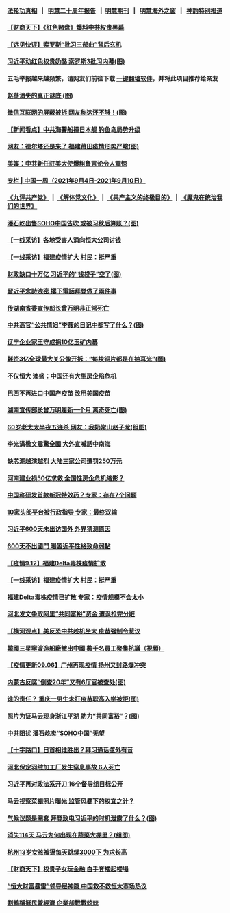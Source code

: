 #### [法轮功真相](https://github.com/gfw-breaker/truth/blob/master/README.md?t=0) &nbsp;&nbsp;|&nbsp;&nbsp; [明慧二十周年报告](https://github.com/gfw-breaker/mh-reports/blob/master/README.md?t=0) &nbsp;&nbsp;|&nbsp;&nbsp;[明慧期刊](https://github.com/gfw-breaker/mh-qikan) &nbsp;&nbsp;|&nbsp;&nbsp; [明慧海外之窗](https://github.com/gfw-breaker/mh-news/blob/master/README.md?t=0) &nbsp;&nbsp;|&nbsp;&nbsp; [神韵特别报道](https://github.com/gfw-breaker/mh-news/blob/master/shenyun.md?t=0)
#### [ 【财商天下】《红色赌盘》爆料中共权贵黑幕](https://github.com/gfw-breaker/banned-news3/blob/master/pages/nsc413/n13226783.md)
#### [ 【远见快评】索罗斯“批习三部曲”背后玄机](https://github.com/gfw-breaker/banned-news3/blob/master/pages/nsc413/n13220115.md)
#### [ 习近平动红色权贵奶酪 索罗斯3批习内幕(图)](https://github.com/gfw-breaker/banned-news3/blob/master/pages/p2/983438.md)
#### 五毛举报越来越频繁，请网友们前往下载 [一键翻墙软件](https://github.com/gfw-breaker/ssr-accounts)，并将此项目推荐给亲友
#### [ 赵薇消失的真正谜底 (图)](https://github.com/gfw-breaker/banned-news3/blob/master/pages/p2/983493.md)
#### [ 微信互联网的屏蔽被拆 网友称这还不够！(图)](https://github.com/gfw-breaker/banned-news3/blob/master/pages/p1/983459.md)
#### [ 【新闻看点】中共海警船撞日本舰 钓鱼岛局势升级](https://github.com/gfw-breaker/banned-news3/blob/master/pages/nsc413/n13227030.md)
#### [ 网友：德尔塔还是来了 福建莆田疫情形势严峻(图)](https://github.com/gfw-breaker/banned-news3/blob/master/pages/p1/983460.md)
#### [ 美媒：中共新任驻美大使爆粗鲁言论令人震惊](https://github.com/gfw-breaker/banned-news3/blob/master/pages/nsc413/n13227403.md)
#### [ 专栏 | 中国一周（2021年9月4日-2021年9月10日）](https://github.com/gfw-breaker/banned-news3/blob/master/pages/zhongguoyizhou/review-09092021150457.md)
#### [《九评共产党》](https://github.com/begood0513/9ping.md/blob/master/README.md) &nbsp;|&nbsp; [《解体党文化》](../../../../jtdwh.md/blob/master/README.md)  &nbsp;|&nbsp; [《共产主义的终极目的》](../../../../gczydzjmd.md/blob/master/README.md) &nbsp;|&nbsp; [《魔鬼在统治我们的世界》](../../../../mgztzwmdsj.md/blob/master/README.md) 
#### [ 潘石屹出售SOHO中国告吹 或被习秋后算账？(图)](https://github.com/gfw-breaker/banned-news3/blob/master/pages/p2/983412.md)
#### [ 【一线采访】各地受害人涌向恒大公司讨钱](https://github.com/gfw-breaker/banned-news3/blob/master/pages/nf4514/n13226974.md)
#### [ 【一线采访】福建疫情扩大 村民：挺严重](https://github.com/gfw-breaker/banned-news3/blob/master/pages/nf4514/n13226261.md)
#### [ 财政缺口十万亿 习近平的“钱袋子”空了(图)](https://github.com/gfw-breaker/banned-news3/blob/master/pages/p5/983461.md)
#### [ 習近平念詩洩密 撂下電話拜登做了兩件事](https://github.com/gfw-breaker/banned-news3/blob/master/pages/soh5/543911.md)
#### [ 传湖南省委宣传部长曾万明非正常死亡](https://github.com/gfw-breaker/banned-news3/blob/master/pages/nsc413/n13227478.md)
#### [ 中共高官“公共情妇”李薇的日记中都写了什么？(图)](https://github.com/gfw-breaker/banned-news3/blob/master/pages/p2/983396.md)
#### [ 辽宁企业家王守成捐10亿玉矿内幕](https://github.com/gfw-breaker/banned-news3/blob/master/pages/nsc413/n13227115.md)
#### [ 耗资3亿全球最大关公像开拆：“每块铜片都是在抽耳光”(图)](https://github.com/gfw-breaker/banned-news3/blob/master/pages/p1/983485.md)
#### [ 不仅恒大 澳盛：中国还有大型房企陷危机](https://github.com/gfw-breaker/banned-news3/blob/master/pages/nsc413/n13227778.md)
#### [ 巴西不再进口中国产疫苗 改用美国疫苗](https://github.com/gfw-breaker/banned-news3/blob/master/pages/nsc413/n13226902.md)
#### [ 湖南宣传部长曾万明履新一个月 离奇死亡(图)](https://github.com/gfw-breaker/banned-news3/blob/master/pages/p2/983501.md)
#### [ 60岁老太太半夜五连杀 网友：我奶常山赵子龙(组图)](https://github.com/gfw-breaker/banned-news3/blob/master/pages/p1/983387.md)
#### [ 李光滿檄文震驚全國 大外宣喊話中南海](https://github.com/gfw-breaker/banned-news3/blob/master/pages/soh5/544049.md)
#### [ 缺芯潮越演越烈 大陆三家公司遭罚250万元](https://github.com/gfw-breaker/banned-news3/blob/master/pages/nsc413/n13227056.md)
#### [ 河南建业损50亿求救 全国性房企危机缩影？](https://github.com/gfw-breaker/banned-news3/blob/master/pages/nsc413/n13226757.md)
#### [ 中国称研发首款新冠特效药？专家：存在7个问题](https://github.com/gfw-breaker/banned-news3/blob/master/pages/nsc413/n13223937.md)
#### [ 10家头部平台被行政指导 专家：最终双输](https://github.com/gfw-breaker/banned-news3/blob/master/pages/nsc413/n13227654.md)
#### [ 习近平600天未出访国外 外界猜测原因](https://github.com/gfw-breaker/banned-news3/blob/master/pages/nsc413/n13225212.md)
#### [ 600天不出國門 曝習近平性格致命弱點](https://github.com/gfw-breaker/banned-news3/blob/master/pages/soh5/544046.md)
#### [ 【疫情9.12】福建Delta毒株疫情扩散](https://github.com/gfw-breaker/banned-news3/blob/master/pages/nsc413/n13227763.md)
#### [ 【一线采访】福建疫情扩大 村民：挺严重](https://github.com/gfw-breaker/banned-news3/blob/master/pages/nsc413/n13226261.md)
#### [ 福建Delta毒株疫情已扩散 专家：疫情规模不会太小](https://github.com/gfw-breaker/banned-news3/blob/master/pages/prog204/a103214318.md)
#### [ 河北发文争取阿里“共同富裕”资金 遭讽抢完分赃](https://github.com/gfw-breaker/banned-news3/blob/master/pages/prog204/a103214086.md)
#### [ 【横河观点】美反恐中共趁机坐大 疫苗强制令惹议](https://github.com/gfw-breaker/banned-news3/blob/master/pages/nsc413/n13227044.md)
#### [ 韓國三星寧波造船廠撤出中國 數千名員工聚集抗議（視頻）](https://github.com/gfw-breaker/banned-news3/blob/master/pages/soh5/544097.md)
#### [ 【疫情更新09.06】广州再现疫情 扬州又封路爆冲突](https://github.com/gfw-breaker/banned-news3/blob/master/pages/prog204/a103208803.md)
#### [ 内蒙古反腐“倒查20年”又有6厅官被查处(图)](https://github.com/gfw-breaker/banned-news3/blob/master/pages/p2/983436.md)
#### [ 谁的责任？ 重庆一男生未打疫苗职高入学被拒(图)](https://github.com/gfw-breaker/banned-news3/blob/master/pages/p1/983431.md)
#### [ 照片为证马云现身浙江平湖 助力“共同富裕”？(图)](https://github.com/gfw-breaker/banned-news3/blob/master/pages/p1/983413.md)
#### [ 中共阻扰 潘石屹卖“SOHO中国”无望](https://github.com/gfw-breaker/banned-news3/blob/master/pages/nsc413/n13225210.md)
#### [ 【十字路口】日首相谁胜出？拜习通话弦外有音](https://github.com/gfw-breaker/banned-news3/blob/master/pages/nf4514/n13226300.md)
#### [ 河北保定羽绒加工厂发生窒息事故 6人死亡](https://github.com/gfw-breaker/banned-news3/blob/master/pages/prog204/a103213854.md)
#### [ 习近平再对政法系开刀 16个督导组目标公开](https://github.com/gfw-breaker/banned-news3/blob/master/pages/prog1138/a103214378.md)
#### [ 马云视察菜棚照片曝光 监管风暴下的权宜之计？](https://github.com/gfw-breaker/banned-news3/blob/master/pages/prog1138/a103213518.md)
#### [ 气候议题是圈套 拜登致电习近平的时机泄露了什么？(图)](https://github.com/gfw-breaker/banned-news3/blob/master/pages/p4/983373.md)
#### [ 消失114天 马云为何出现在蔬菜大棚里？(组图)](https://github.com/gfw-breaker/banned-news3/blob/master/pages/p2/983408.md)
#### [ 杭州13岁女孩被逼每天跳绳3000下 为求长高](https://github.com/gfw-breaker/banned-news3/blob/master/pages/nsc413/n13227503.md)
#### [ 【财商天下】权贵子女玩金融 白手套楼起楼塌](https://github.com/gfw-breaker/banned-news3/blob/master/pages/nsc413/n13219775.md)
#### [ “恒大财富暴雷”领导层神隐 中国救不救恒大市场热议](https://github.com/gfw-breaker/banned-news3/blob/master/pages/yataibaodao/hcm0910a-09102021055146.md)
#### [ 劉鶴稱挺民營經濟 企業卻戰戰兢兢](https://github.com/gfw-breaker/banned-news3/blob/master/pages/soh5/544103.md)

